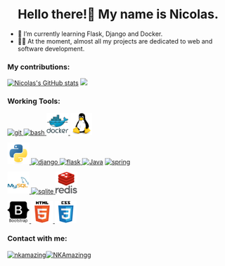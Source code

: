 <h1 align="center">Hello there!👋 My name is Nicolas.</h1>

- 🌱 I’m currently learning Flask, Django and Docker.
- 👨‍💻 At the moment, almost all my projects are dedicated to web and software development.


<h3 align="left">My contributions:</h3>

<a href="http://www.github.com/NKAmazing"><img src="https://github-readme-stats.vercel.app/api?username=NKAmazing&show_icons=true&theme=codeSTACKr&hide_border=true&" alt="Nicolas's GitHub stats" /></a>
<a href="https://github.com/NKAmazing" align="left"><img src="https://github-readme-stats.vercel.app/api/top-langs/?username=NKAmazing&layout=compact&langs_count=7&theme=codeSTACKr&hide_border=true&hide=jupyter%20notebook,html"/></a>

<h3 align="left">Working Tools:</h3>

<p align="left"> 

<a href="https://git-scm.com/" target="_blank" rel="noreferrer"> <img src="https://www.vectorlogo.zone/logos/git-scm/git-scm-icon.svg" alt="git" width="50" height="50"/> </a>
<a href="https://www.gnu.org/software/bash/" target="_blank" rel="noreferrer"> <img src="https://cdn.jsdelivr.net/gh/devicons/devicon/icons/bash/bash-plain.svg" alt="bash" width="50" height="50"/> </a>
<a href="https://www.docker.com/" target="_blank" rel="noreferrer"> <img src="https://raw.githubusercontent.com/devicons/devicon/master/icons/docker/docker-original-wordmark.svg" alt="docker" width="50" height="50"/> </a>
<a href="https://www.linux.org/" target="_blank" rel="noreferrer"> <img src="https://raw.githubusercontent.com/devicons/devicon/master/icons/linux/linux-original.svg" alt="linux" width="50" height="50"/> </a>
 

<a href="https://www.python.org" target="_blank" rel="noreferrer"> <img src="https://raw.githubusercontent.com/devicons/devicon/master/icons/python/python-original.svg" alt="python" width="50" height="50"/> </a>
<a href="https://www.djangoproject.com/" target="_blank" rel="noreferrer"> <img src="https://cdn.worldvectorlogo.com/logos/django.svg" alt="django" width="50" height="50"/> </a>
<a href="https://flask.palletsprojects.com/" target="_blank" rel="noreferrer"> <img src="https://raw.githubusercontent.com/danielcranney/readme-generator/main/public/icons/skills/flask-colored-dark.svg" alt="flask" width="50" height="50"/> </a>
<a href="https://www.oracle.com/java/" target="_blank" rel="noreferrer"><img src="https://raw.githubusercontent.com/danielcranney/readme-generator/main/public/icons/skills/java-colored.svg" width="50" height="50" alt="Java" /></a>
<a href="https://spring.io/" target="_blank" rel="noreferrer"> <img src="https://www.vectorlogo.zone/logos/springio/springio-icon.svg" alt="spring" width="50" height="50"/> </a>

<a href="https://www.mysql.com/" target="_blank" rel="noreferrer"> <img src="https://raw.githubusercontent.com/devicons/devicon/master/icons/mysql/mysql-original-wordmark.svg" alt="mysql" width="50" height="50"/> </a> 
<a href="https://www.sqlite.org/" target="_blank" rel="noreferrer"> <img src="https://www.vectorlogo.zone/logos/sqlite/sqlite-icon.svg" alt="sqlite" width="50" height="50"/> </a>
<a href="https://redis.io" target="_blank" rel="noreferrer"> <img src="https://raw.githubusercontent.com/devicons/devicon/master/icons/redis/redis-original-wordmark.svg" alt="redis" width="50" height="50"/> </a>

<a href="https://getbootstrap.com" target="_blank" rel="noreferrer"> <img src="https://raw.githubusercontent.com/devicons/devicon/master/icons/bootstrap/bootstrap-plain-wordmark.svg" alt="bootstrap" width="50" height="50"/> </a> 
<a href="https://www.w3.org/html/" target="_blank" rel="noreferrer"> <img src="https://raw.githubusercontent.com/devicons/devicon/master/icons/html5/html5-original-wordmark.svg" alt="html5" width="50" height="50"/> </a>
<a href="https://www.w3schools.com/css/" target="_blank" rel="noreferrer"> <img src="https://raw.githubusercontent.com/devicons/devicon/master/icons/css3/css3-original-wordmark.svg" alt="css3" width="50" height="50"/> </a>

</p>

<h3 align="left">Contact with me:</h3>

<p align="left">
<a href="https://stackoverflow.com/users/18696853/nkamazing" target="blank"><img align="center" src="https://raw.githubusercontent.com/rahuldkjain/github-profile-readme-generator/master/src/images/icons/Social/stack-overflow.svg" alt="nkamazing" height="50" width="50" /></a><a href="https://discord.gg/NKAmazingg" target="blank"><img align="center" src="https://raw.githubusercontent.com/rahuldkjain/github-profile-readme-generator/master/src/images/icons/Social/discord.svg" alt="NKAmazingg" height="50" width="50" /></a>
</p>

<!--
<details>
<summary><samp><b>More Info</b></samp></summary>

<h3 align="left">My Activity:</h3>
 
<p align="center">
 
<a href="http://www.github.com/NKAmazing"><img src="https://github-readme-streak-stats.herokuapp.com/?user=NKAmazing&stroke=ffffff&background=171717&ring=ff0000&fire=ff0000&currStreakNum=ffffff&currStreakLabel=ff0000&sideNums=ffffff&sideLabels=ffffff&dates=ffffff&hide_border=true" /></a>
 
<a href="http://www.github.com/NKAmazing"><img src="https://github-readme-activity-graph.cyclic.app/graph?username=NKAmazing&bg_color=171717&color=ffffff&line=ff0000&area_color=171717&area=true&hide_border=true&custom_title=GitHub%20Commits%20Graph" alt="GitHub Commits Graph" /></a>
 
</p>
-->

<!--
**NKAmazing/NKAmazing** is a ✨ _special_ ✨ repository because its `README.md` (this file) appears on your GitHub profile.

Here are some ideas to get you started:

- 🔭 I’m currently working on ...
- 🌱 I’m currently learning ...
- 👯 I’m looking to collaborate on ...
- 🤔 I’m looking for help with ...
- 💬 Ask me about ...
- 📫 How to reach me: ...
- 😄 Pronouns: ...
- ⚡ Fun fact: ...

config readme stats:
include_all_commits=true

GitHub Readme stats

Count private: &count_private=true

Example: <a href="https://github.com/NKAmazing">
            <img height="180em" src="https://github-readme-stats.vercel.app/api?            username=NKAmazing&show_icons=true&theme=codeSTACKr&include_all_commits=true&count_private=true"/>

Tools:
<a href="https://unrealengine.com/" target="_blank" rel="noreferrer"> <img src="https://raw.githubusercontent.com/kenangundogan/fontisto/036b7eca71aab1bef8e6a0518f7329f13ed62f6b/icons/svg/brand/unreal-engine.svg" alt="unreal" width="40" height="40"/> </a> 


-->
